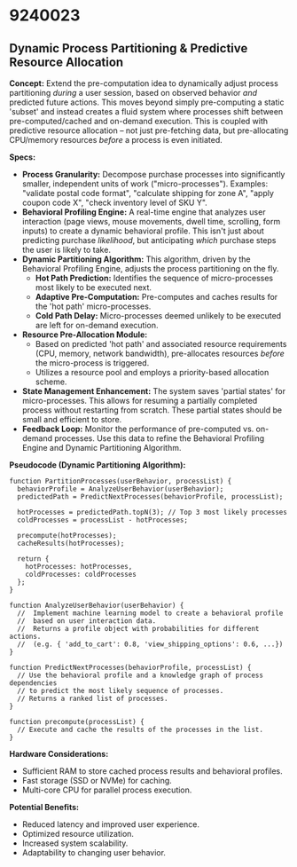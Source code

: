 # 9240023

## Dynamic Process Partitioning & Predictive Resource Allocation

**Concept:** Extend the pre-computation idea to dynamically adjust process partitioning *during* a user session, based on observed behavior *and* predicted future actions. This moves beyond simply pre-computing a static 'subset' and instead creates a fluid system where processes shift between pre-computed/cached and on-demand execution.  This is coupled with predictive resource allocation – not just pre-fetching data, but pre-allocating CPU/memory resources *before* a process is even initiated.

**Specs:**

*   **Process Granularity:**  Decompose purchase processes into significantly smaller, independent units of work ("micro-processes"). Examples: "validate postal code format", "calculate shipping for zone A", "apply coupon code X", "check inventory level of SKU Y".
*   **Behavioral Profiling Engine:**  A real-time engine that analyzes user interaction (page views, mouse movements, dwell time, scrolling, form inputs) to create a dynamic behavioral profile. This isn't just about predicting purchase *likelihood*, but anticipating *which* purchase steps the user is likely to take.
*   **Dynamic Partitioning Algorithm:** This algorithm, driven by the Behavioral Profiling Engine, adjusts the process partitioning on the fly.
    *   **Hot Path Prediction:**  Identifies the sequence of micro-processes most likely to be executed next.
    *   **Adaptive Pre-Computation:**  Pre-computes and caches results for the 'hot path' micro-processes.
    *   **Cold Path Delay:**  Micro-processes deemed unlikely to be executed are left for on-demand execution.
*   **Resource Pre-Allocation Module:**
    *   Based on predicted 'hot path' and associated resource requirements (CPU, memory, network bandwidth), pre-allocates resources *before* the micro-process is triggered.
    *   Utilizes a resource pool and employs a priority-based allocation scheme.
*   **State Management Enhancement:** The system saves 'partial states' for micro-processes.  This allows for resuming a partially completed process without restarting from scratch.  These partial states should be small and efficient to store.
*   **Feedback Loop:** Monitor the performance of pre-computed vs. on-demand processes. Use this data to refine the Behavioral Profiling Engine and Dynamic Partitioning Algorithm.

**Pseudocode (Dynamic Partitioning Algorithm):**

```
function PartitionProcesses(userBehavior, processList) {
  behaviorProfile = AnalyzeUserBehavior(userBehavior);
  predictedPath = PredictNextProcesses(behaviorProfile, processList);

  hotProcesses = predictedPath.topN(3); // Top 3 most likely processes
  coldProcesses = processList - hotProcesses;

  precompute(hotProcesses);
  cacheResults(hotProcesses);

  return {
    hotProcesses: hotProcesses,
    coldProcesses: coldProcesses
  };
}

function AnalyzeUserBehavior(userBehavior) {
  //  Implement machine learning model to create a behavioral profile
  //  based on user interaction data.
  //  Returns a profile object with probabilities for different actions.
  //  (e.g. { 'add_to_cart': 0.8, 'view_shipping_options': 0.6, ...})
}

function PredictNextProcesses(behaviorProfile, processList) {
  // Use the behavioral profile and a knowledge graph of process dependencies
  // to predict the most likely sequence of processes.
  // Returns a ranked list of processes.
}

function precompute(processList) {
  // Execute and cache the results of the processes in the list.
}
```

**Hardware Considerations:**

*   Sufficient RAM to store cached process results and behavioral profiles.
*   Fast storage (SSD or NVMe) for caching.
*   Multi-core CPU for parallel process execution.

**Potential Benefits:**

*   Reduced latency and improved user experience.
*   Optimized resource utilization.
*   Increased system scalability.
*   Adaptability to changing user behavior.